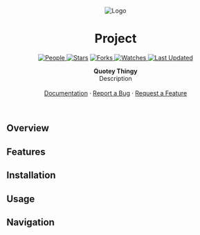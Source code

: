 <p align="center">
  <img src="logo.png" alt="Logo">
</p>

<h1 align="center">Project</h1>

<p align="center">

<a href="https://github.com/adaves1/p/graphs/contributors">
<img alt="People" src="https://img.shields.io/github/contributors/adaves1/p?style=flat&color=ffaaf2&label=People"> </a>

<a href="https://github.com/adaves1/p/stargazers">
<img alt="Stars" src="https://img.shields.io/github/stars/adaves1/p?style=flat&color=98c379&label=Stars"></a>

<a href="https://github.com/adaves1/p/network/members">
<img alt="Forks" src="https://img.shields.io/github/forks/adaves1/p?style=flat&color=66a8e0&label=Forks"> </a>

<a href="https://github.com/adaves1/p/watchers">
<img alt="Watches" src="https://img.shields.io/github/watchers/adaves1/p?style=flat&color=f5d08b&label=Watches"> </a>

<a href="https://github.com/adaves1/p/pulse">
<img alt="Last Updated" src="https://img.shields.io/github/last-commit/adaves1/p?style=flat&color=e06c75&label="> </a>
</p>

<p align="center">
    <strong>Quotey Thingy</strong>
  <br>
  Description
  <br>
  <br>
  <a href="https://github.com/adaves1/p/wiki">Documentation</a>
  ·
  <a href="https://github.com/adaves1/p/issues">Report a Bug</a>
  ·
  <a href="https://github.com/adaves1/p/issues">Request a Feature</a>
</p>

<br>

## Overview


## Features


## Installation


## Usage


## Navigation
